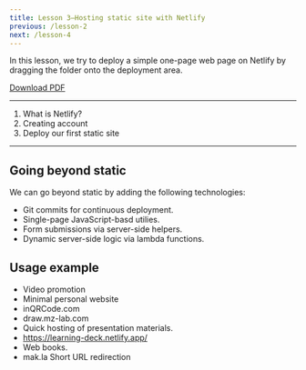 ```yaml
---
title: Lesson 3—Hosting static site with Netlify
previous: /lesson-2
next: /lesson-4
---
```




In this lesson, we try to deploy a simple one-page web page on Netlify by dragging the folder onto the deployment area.



[Download PDF](/lesson-3-hosting-static-site-with-netlify/deploying-with-netlify.pdf)


---

1. What is Netlify?
2. Creating account
3. Deploy our first static site

---

## Going beyond static

We can go beyond static by adding the following technologies:

- Git commits for continuous deployment.
- Single-page JavaScript-basd utilies.
- Form submissions via server-side helpers.
- Dynamic server-side logic via lambda functions.

## Usage example


- Video promotion
- Minimal personal website
- inQRCode.com
- draw.mz-lab.com
- Quick hosting of presentation materials.
- https://learning-deck.netlify.app/
- Web books.
- mak.la Short URL redirection

